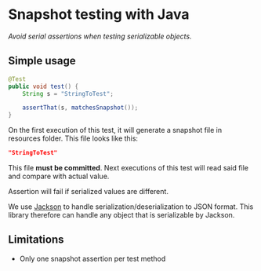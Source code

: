 # Snapshot testing with Java
_Avoid serial assertions when testing serializable objects._

## Simple usage
```java
@Test
public void test() {
    String s = "StringToTest";

    assertThat(s, matchesSnapshot());
}
```
On the first execution of this test, it will generate a snapshot file in resources folder. This file looks like this:
```json
"StringToTest"
```
This file **must be committed**.
Next executions of this test will read said file and compare with actual value.

Assertion will fail if serialized values are different.

We use [Jackson](https://github.com/FasterXML/jackson) to handle serialization/deserialization to JSON format.
This library therefore can handle any object that is serializable by Jackson.

## Limitations
- Only one snapshot assertion per test method
